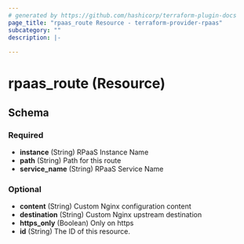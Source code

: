 ```yaml
---
# generated by https://github.com/hashicorp/terraform-plugin-docs
page_title: "rpaas_route Resource - terraform-provider-rpaas"
subcategory: ""
description: |-
  
---
```


# rpaas_route (Resource)





<!-- schema generated by tfplugindocs -->
## Schema

### Required

- **instance** (String) RPaaS Instance Name
- **path** (String) Path for this route
- **service_name** (String) RPaaS Service Name

### Optional

- **content** (String) Custom Nginx configuration content
- **destination** (String) Custom Nginx upstream destination
- **https_only** (Boolean) Only on https
- **id** (String) The ID of this resource.


